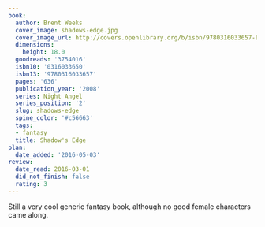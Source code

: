 ```yaml
---
book:
  author: Brent Weeks
  cover_image: shadows-edge.jpg
  cover_image_url: http://covers.openlibrary.org/b/isbn/9780316033657-L.jpg
  dimensions:
    height: 18.0
  goodreads: '3754016'
  isbn10: '0316033650'
  isbn13: '9780316033657'
  pages: '636'
  publication_year: '2008'
  series: Night Angel
  series_position: '2'
  slug: shadows-edge
  spine_color: '#c56663'
  tags:
  - fantasy
  title: Shadow's Edge
plan:
  date_added: '2016-05-03'
review:
  date_read: 2016-03-01
  did_not_finish: false
  rating: 3
---
```


Still a very cool generic fantasy book, although no good female characters came along.
